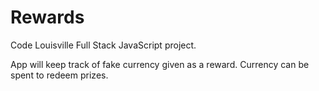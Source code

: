 # Rewards
Code Louisville Full Stack JavaScript project.

App will keep track of fake currency given as a reward.
Currency can be spent to redeem prizes.

